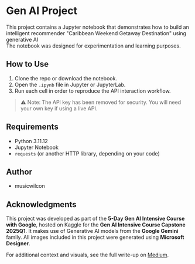 # Gen AI Project

This project contains a Jupyter notebook that demonstrates how to build an intelligent recommender "Caribbean Weekend Getaway Destination" using generative AI  
The notebook was designed for experimentation and learning purposes.

## How to Use

1. Clone the repo or download the notebook.
2. Open the `.ipynb` file in Jupyter or JupyterLab.
3. Run each cell in order to reproduce the API interaction workflow.

> ⚠️ Note: The API key has been removed for security. You will need your own key if using a live API.

## Requirements

- Python 3.11.12
- Jupyter Notebook
- `requests` (or another HTTP library, depending on your code)

## Author

* musicwilcon

## Acknowledgments

This project was developed as part of the **5-Day Gen AI Intensive Course with Google**, hosted on Kaggle for the **Gen AI Intensive Course Capstone 2025Q1**. It makes use of 
Generative AI models from the **Google Gemini** family. All images included in this project were generated using **Microsoft Designer**.

For additional context and visuals, see the full write-up on [Medium](https://medium.com/@musicwilcon/beyond-bookings-building-an-intelligent-caribbean-travel-recommender-with-gen-ai-).

